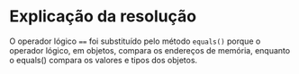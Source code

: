 # Explicação da resolução

O operador lógico `==` foi substituído pelo método `equals()` porque o operador lógico, em objetos, compara os endereços de memória, enquanto o equals() compara os valores e tipos dos objetos.
